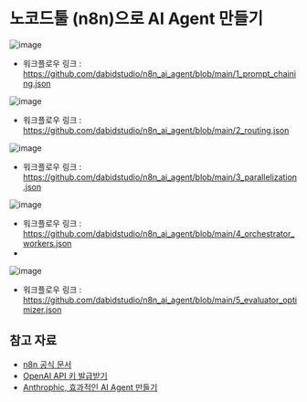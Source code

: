 





# 노코드툴 (n8n)으로 AI Agent 만들기





![image](https://github.com/user-attachments/assets/3be6ca15-216b-4250-bc14-b764ab3ae741)
- 워크플로우 링크 : https://github.com/dabidstudio/n8n_ai_agent/blob/main/1_prompt_chaining.json


![image](https://github.com/user-attachments/assets/fb02f28c-3938-43f2-a863-0127a26aa3f3)

- 워크플로우 링크 : https://github.com/dabidstudio/n8n_ai_agent/blob/main/2_routing.json

![image](https://github.com/user-attachments/assets/47347187-0835-4608-ba55-182cc3f7418a)
- 워크플로우 링크 : https://github.com/dabidstudio/n8n_ai_agent/blob/main/3_parallelization.json

![image](https://github.com/user-attachments/assets/dcbaf042-7669-48a6-ac50-d22b34be8bd3)
- 워크플로우 링크 : https://github.com/dabidstudio/n8n_ai_agent/blob/main/4_orchestrator_workers.json
- 
![image](https://github.com/user-attachments/assets/de653275-67ee-4373-8fd8-1bc9ce0c3be9)
- 워크플로우 링크 : https://github.com/dabidstudio/n8n_ai_agent/blob/main/5_evaluator_optimizer.json



## 참고 자료
- [n8n 공식 문서](https://docs.n8n.io/)
- [OpenAI API 키 발급받기](https://github.com/dabidstudio/dabidstudio_guides/blob/main/get-openai-api-key.md)
- [Anthrophic, 효과적인 AI Agent 만들기](https://www.anthropic.com/engineering/building-effective-agents)
